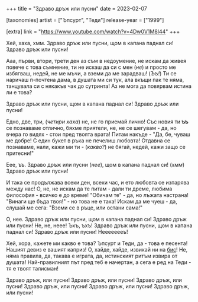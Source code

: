 +++
title = "Здраво дръж или пусни"
date = 2023-02-07

[taxonomies]
artist = ["Ъпсурт", "Теди"]
release-year = ["1999"]

[extra]
link = "https://www.youtube.com/watch?v=4Dw0V1M8l44"
+++


Хей, хаха, хмм.
Здраво дръж или пусни, щом в капана паднал си!
Здраво дръж или пусни!

Ааа, първи, втори, трети ден аз съм в недоумение,
не искам да живея повече с това съмнение,
ти не искаш да си с мен (*не*) и просто ме избягваш,
недей, не ме мъчи, а вземи да ме зарадваш! (*Ъъ!*)
Ти се наричаш п-почтена дама,
в душата ми си тук, ала вкъщи пак те няма,
танцувала си с някакъв чак до сутринта!
Аз не мога да повярвам истина ли е това?

Здраво дръж или пусни, щом в капана паднал си!
Здраво дръж или пусни!

Едно, две, три, (*четири хаха*) не, не го приемай лично!
Със новия ти **ъъ** се познаваме отлично, бяхме приятели,
не, не се шегувам - да, но вчера го видях - стои пред твоята врата!
Питам накъде - "Да, бе, чуваш ме добре!
<span class="l1">С един букет в ръка не печелиш любовта!</span>
Отдавна се познаваме, нали, кажи ми ти - (*какво?*)
не бягай, недей, кажи защо се притесни!"

Еее, ъъ.
Здраво дръж или пусни (*нее*), щом в капана паднал си! (*хмм*)
Здраво дръж или пусни!

И така се продължава всеки ден, всеки час,
и ето любовта се изпарява между нас!
О, не, не искам да те питам - дали ти дреме,
<span class="l1">любима философия - всичко е до време!
"Обичам те" - да, но лъжата настрана!</span>
"Винаги ще бъдa твоя!" - но това не е така!
Искам да ме чуеш - да, слушай ме сега:
"Вземи се в ръце, или остани сама!"

О, нее.
Здраво дръж или пусни, щом в капана паднал си!
Здраво дръж или пусни! Не, не, неее!
Ъхъ, ъхъ!
Здраво дръж или пусни, щом в капана паднал си!
Здраво дръж или пусни! Неееееееъ!

Хей, хора, кажете ми какво е това?
Ъпсурт и Теди, да - това е песента!
Нашият девиз е вашият каприз!
О, хайде, хайде, извикай ни на [бис](https://rechnik.chitanka.info/w/бис)!
Не, няма правила, да, такава е играта,
да, истинският ритъм извира от душата!
Най-правилният път пред теб е начертан,
а сега е ред на Теди - тя е твоят талисман!

Здраво дръж, или пусни!
Здраво дръж, или пусни!
Здраво дръж, или пусни!
Здраво дръж, или пусни!
Здраво дръж, или пусни!
Здраво дръж, или пусни!
